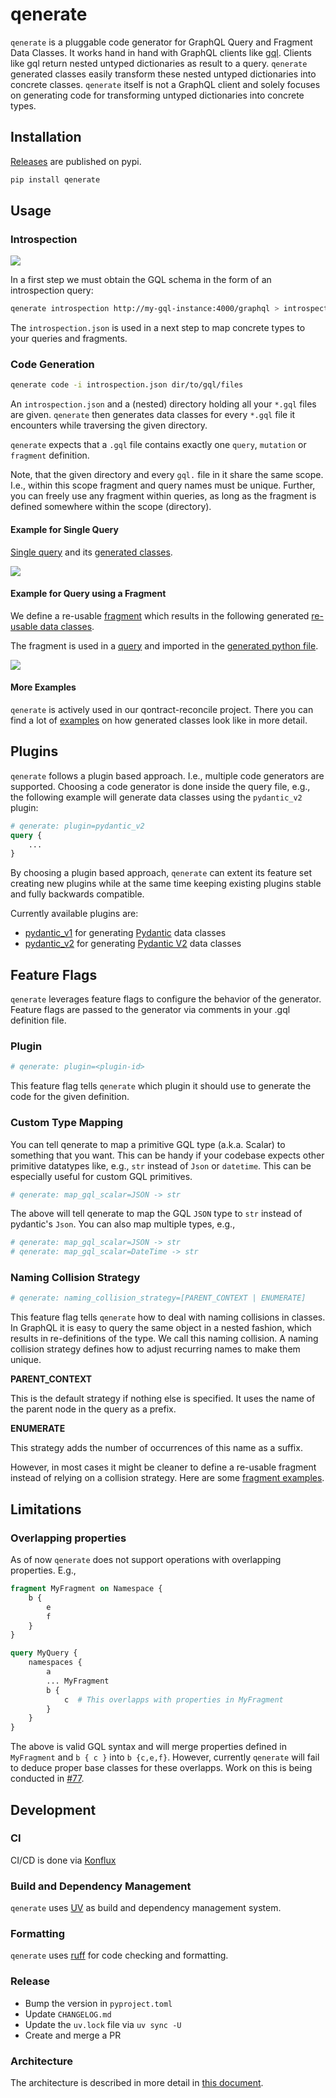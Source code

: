 # qenerate

`qenerate` is a pluggable code generator for GraphQL Query and Fragment Data Classes.
It works hand in hand with GraphQL clients like [gql](https://github.com/graphql-python/gql).
Clients like gql return nested untyped dictionaries as result to a query.
`qenerate` generated classes easily transform these nested untyped dictionaries into concrete classes.
`qenerate` itself is not a GraphQL client and solely focuses on generating code
for transforming untyped dictionaries into concrete types.

## Installation

[Releases](https://pypi.org/project/qenerate/) are published on pypi.

```sh
pip install qenerate
```

## Usage

### Introspection

<img src="demo/introspection.gif" />

In a first step we must obtain the GQL schema in the form of an introspection query:

```sh
qenerate introspection http://my-gql-instance:4000/graphql > introspection.json
```

The `introspection.json` is used in a next step to map concrete types to your queries and fragments.

### Code Generation

```sh
qenerate code -i introspection.json dir/to/gql/files
```

An `introspection.json` and a (nested) directory holding all your `*.gql` files are given.
`qenerate` then generates data classes for every `*.gql` file it encounters
while traversing the given directory.

`qenerate` expects that a `.gql` file contains exactly one `query`, `mutation` or `fragment` definition.

Note, that the given directory and every `gql.` file in it share the same scope.
I.e., within this scope fragment and query names must be unique. Further, you can
freely use any fragment within queries, as long as the fragment is defined somewhere
within the scope (directory).

#### Example for Single Query

[Single query](demo/gql/queries/example1.gql) and its [generated classes](demo/gql/queries/example1.py).

<img src="demo/query.gif" />

#### Example for Query using a Fragment

We define a re-usable [fragment](demo/gql/fragments/fragment1.gql) which results in the following
generated [re-usable data classes](demo/gql/fragments/fragment1.py).

The fragment is used in a [query](demo/gql/queries/example2.gql) and imported
in the [generated python file](demo/gql/queries/example2.py).

<img src="demo/fragment.gif" />

#### More Examples

`qenerate` is actively used in our qontract-reconcile project. There you can find a lot of [examples](https://github.com/app-sre/qontract-reconcile/tree/master/reconcile/gql_definitions) on how generated classes look like in more detail.

## Plugins

`qenerate` follows a plugin based approach. I.e., multiple code generators are supported.
Choosing a code generator is done inside the query file, e.g., the following example will
generate data classes using the `pydantic_v2` plugin:

```graphql
# qenerate: plugin=pydantic_v2
query {
    ...
}
```

By choosing a plugin based approach, `qenerate` can extent its feature set creating new plugins
while at the same time keeping existing plugins stable and fully backwards compatible.

Currently available plugins are:

- [pydantic_v1](docs/plugins/pydantic_v1.md) for generating [Pydantic](https://docs.pydantic.dev/1.10/) data classes
- [pydantic_v2](docs/plugins/pydantic_v2.md) for generating [Pydantic V2](https://docs.pydantic.dev/) data classes

## Feature Flags

`qenerate` leverages feature flags to configure the behavior of the generator. Feature flags are passed to
the generator via comments in your .gql definition file.

### Plugin

```graphql
# qenerate: plugin=<plugin-id>
```

This feature flag tells `qenerate` which plugin it should use to generate the code for the given definition.

### Custom Type Mapping

You can tell qenerate to map a primitive GQL type (a.k.a. Scalar) to something that you want. This can be handy if your codebase expects other primitive datatypes like, e.g., `str` instead of `Json` or `datetime`. This can be especially useful for custom GQL primitives.

```graphql
# qenerate: map_gql_scalar=JSON -> str
```

The above will tell qenerate to map the GQL `JSON` type to `str` instead of pydantic's `Json`. You can also map multiple types, e.g.,

```graphql
# qenerate: map_gql_scalar=JSON -> str
# qenerate: map_gql_scalar=DateTime -> str
```

### Naming Collision Strategy

```graphql
# qenerate: naming_collision_strategy=[PARENT_CONTEXT | ENUMERATE]
```

This feature flag tells `qenerate` how to deal with naming collisions in classes.
In GraphQL it is easy to query the same object in a nested fashion, which results
in re-definitions of the type. We call this naming collision. A naming collision
strategy defines how to adjust recurring names to make them unique.

**PARENT_CONTEXT**

This is the default strategy if nothing else is specified. It uses the name of the
parent node in the query as a prefix.

**ENUMERATE**

This strategy adds the number of occurrences of this name as a suffix.

However, in most cases it might be cleaner to define a re-usable fragment instead of
relying on a collision strategy. Here are some [fragment examples](https://github.com/app-sre/qontract-reconcile/tree/master/reconcile/gql_definitions/fragments).

## Limitations

### Overlapping properties

As of now `qenerate` does not support operations with overlapping properties. E.g.,

```graphql
fragment MyFragment on Namespace {
    b {
        e
        f
    }
}

query MyQuery {
    namespaces {
        a
        ... MyFragment
        b {
            c  # This overlapps with properties in MyFragment
        }
    }
}
```

The above is valid GQL syntax and will merge properties defined in `MyFragment` and `b { c }` into `b {c,e,f}`.
However, currently `qenerate` will fail to deduce proper base classes for these overlapps.
Work on this is being conducted in [#77](https://github.com/app-sre/qenerate/pull/77).

## Development

### CI

CI/CD is done via [Konflux](https://konflux-ui.apps.stone-prd-rh01.pg1f.p1.openshiftapps.com/ns/app-sre-tenant/applications)

### Build and Dependency Management

`qenerate` uses [UV](https://docs.astral.sh/uv/) as build and dependency management system.

### Formatting

`qenerate` uses [ruff](https://docs.astral.sh/ruff/) for code checking and formatting.

### Release

- Bump the version in `pyproject.toml`
- Update `CHANGELOG.md`
- Update the `uv.lock` file via `uv sync -U`
- Create and merge a PR

### Architecture

The architecture is described in more detail in [this document](docs/architecture.md).

